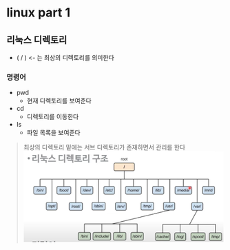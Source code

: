 # linux part 1

## 리눅스 디렉토리


* ( / ) <- 는 최상의 디렉토리를 의미한다

### 명령어
* pwd
    * 현재 디렉토리를 보여준다
* cd 
    * 디렉토리를 이동한다
* ls
    * 파일 목록을 보여준다

> 최상의 디렉토리 밑에는 서브 디렉토리가 존재하면서 관리를 한다
![Alt text](image.png)

